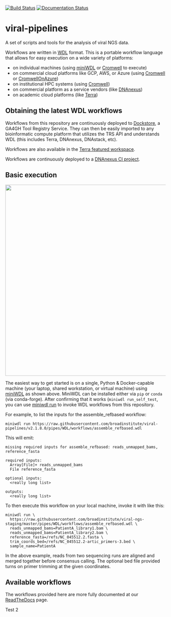 [![Build Status](https://github.com/broadinstitute/viral-pipelines/actions/workflows/build.yml/badge.svg?branch=master)](https://github.com/broadinstitute/viral-pipelines/actions/workflows/build.yml)
[![Documentation Status](https://readthedocs.org/projects/viral-pipelines/badge/?version=latest)](http://viral-pipelines.readthedocs.io/en/latest/?badge=latest)

# viral-pipelines

A set of scripts and tools for the analysis of viral NGS data.

Workflows are written in [WDL](https://github.com/openwdl/wdl) format. This is a portable workflow language that allows for easy execution on a wide variety of platforms:
 - on individual machines (using [miniWDL](https://github.com/chanzuckerberg/miniwdl) or [Cromwell](https://github.com/broadinstitute/cromwell) to execute)
 - on commercial cloud platforms like GCP, AWS, or Azure (using [Cromwell](https://github.com/broadinstitute/cromwell) or [CromwellOnAzure](https://github.com/microsoft/CromwellOnAzure))
 - on institutional HPC systems (using [Cromwell](https://github.com/broadinstitute/cromwell))
 - on commercial platform as a service vendors (like [DNAnexus](https://dnanexus.com/))
 - on academic cloud platforms (like [Terra](https://app.terra.bio/))


## Obtaining the latest WDL workflows

Workflows from this repository are continuously deployed to [Dockstore](https://dockstore.org/organizations/BroadInstitute/collections/pgs), a GA4GH Tool Registry Service. They can then be easily imported to any bioinformatic compute platform that utilizes the TRS API and understands WDL (this includes Terra, DNAnexus, DNAstack, etc).

Workflows are also available in the [Terra featured workspace](https://app.terra.bio/#workspaces/pathogen-genomic-surveillance/COVID-19).

Workflows are continuously deployed to a [DNAnexus CI project](https://platform.dnanexus.com/projects/F8PQ6380xf5bK0Qk0YPjB17P).


## Basic execution

<img src="https://raw.githubusercontent.com/openwdl/learn-wdl/master/images/miniwdl-dev.png" width=600>

The easiest way to get started is on a single, Python & Docker-capable machine (your laptop, shared workstation, or virtual machine) using [miniWDL](https://github.com/chanzuckerberg/miniwdl) as shown above. MiniWDL can be installed either via `pip` or `conda` (via conda-forge). After confirming that it works (`miniwdl run_self_test`, you can use [miniwdl run](https://miniwdl.readthedocs.io/en/latest/getting_started.html) to invoke WDL workflows from this repository.

For example, to list the inputs for the assemble_refbased workflow:

```
miniwdl run https://raw.githubusercontent.com/broadinstitute/viral-pipelines/v2.1.8.0/pipes/WDL/workflows/assemble_refbased.wdl
```

This will emit:
```
missing required inputs for assemble_refbased: reads_unmapped_bams, reference_fasta

required inputs:
  Array[File]+ reads_unmapped_bams
  File reference_fasta

optional inputs:
  <really long list>

outputs:
  <really long list>
```

To then execute this workflow on your local machine, invoke it with like this:
```
miniwdl run \
  https://raw.githubusercontent.com/broadinstitute/viral-ngs-staging/master/pipes/WDL/workflows/assemble_refbased.wdl \
  reads_unmapped_bams=PatientA_library1.bam \
  reads_unmapped_bams=PatientA_library2.bam \
  reference_fasta=/refs/NC_045512.2.fasta \
  trim_coords_bed=/refs/NC_045512.2-artic_primers-3.bed \
  sample_name=PatientA
```

In the above example, reads from two sequencing runs are aligned and merged together before consensus calling. The optional bed file provided turns on primer trimming at the given coordinates.


## Available workflows

The workflows provided here are more fully documented at our [ReadTheDocs](https://viral-pipelines.readthedocs.io/en/latest/workflows.html) page.

Test 2
